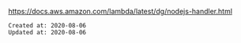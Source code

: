 
<https://docs.aws.amazon.com/lambda/latest/dg/nodejs-handler.html>

    Created at: 2020-08-06
    Updated at: 2020-08-06

